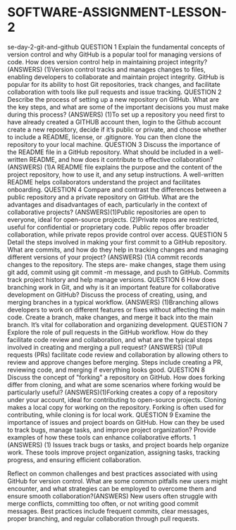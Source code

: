 # SOFTWARE-ASSIGNMENT-LESSON-2
se-day-2-git-and-github QUESTION 1 Explain the fundamental concepts of version control and why GitHub is a popular tool for managing versions of code. How does version control help in maintaining project integrity? (ANSWERS) (1)Version control tracks and manages changes to files, enabling developers to collaborate and maintain project integrity. GitHub is popular for its ability to host Git repositories, track changes, and facilitate collaboration with tools like pull requests and issue tracking. QUESTION 2 Describe the process of setting up a new repository on GitHub. What are the key steps, and what are some of the important decisions you must make during this process? (ANSWERS) (1)To set up a repository you need first to have already created a GITHUB account then, login to the Github account create a new repository, decide if it’s public or private, and choose whether to include a README, license, or .gitignore. You can then clone the repository to your local machine. QUESTION 3 Discuss the importance of the README file in a GitHub repository. What should be included in a well-written README, and how does it contribute to effective collaboration? (ANSWERS) (1)A README file explains the purpose and the content of the project repository, how to use it, and any setup instructions. A well-written README helps collaborators understand the project and facilitates onboarding. QUESTION 4 Compare and contrast the differences between a public repository and a private repository on GitHub. What are the advantages and disadvantages of each, particularly in the context of collaborative projects? (ANSWERS)(1)Public repositories are open to everyone, ideal for open-source projects. (2)Private repos are restricted, useful for confidential or proprietary code. Public repos offer broader collaboration, while private repos provide control over access. QUESTION 5 Detail the steps involved in making your first commit to a GitHub repository. What are commits, and how do they help in tracking changes and managing different versions of your project? (ANSWERS) (1)A commit records changes to the repository. The steps are- make changes, stage them using git add, commit using git commit -m message, and push to GitHub. Commits track project history and help manage versions. QUESTION 6 How does branching work in Git, and why is it an important feature for collaborative development on GitHub? Discuss the process of creating, using, and merging branches in a typical workflow. (ANSWERS) (1)Branching allows developers to work on different features or fixes without affecting the main code. Create a branch, make changes, and merge it back into the main branch. It’s vital for collaboration and organizing development. QUESTION 7 Explore the role of pull requests in the GitHub workflow. How do they facilitate code review and collaboration, and what are the typical steps involved in creating and merging a pull request? (ANSWERS) (1)Pull requests (PRs) facilitate code review and collaboration by allowing others to review and approve changes before merging. Steps include creating a PR, reviewing code, and merging if everything looks good. QUESTION 8 Discuss the concept of "forking" a repository on GitHub. How does forking differ from cloning, and what are some scenarios where forking would be particularly useful? (ANSWERS)(1)Forking creates a copy of a repository under your account, ideal for contributing to open-source projects. Cloning makes a local copy for working on the repository. Forking is often used for contributing, while cloning is for local work. QUESTION 9 Examine the importance of issues and project boards on GitHub. How can they be used to track bugs, manage tasks, and improve project organization? Provide examples of how these tools can enhance collaborative efforts. 1 (ANSWERS) (1) Issues track bugs or tasks, and project boards help organize work. These tools improve project organization, assigning tasks, tracking progress, and ensuring efficient collaboration.

Reflect on common challenges and best practices associated with using GitHub for version control. What are some common pitfalls new users might encounter, and what strategies can be employed to overcome them and ensure smooth collaboration?(ANSWERS) New users often struggle with merge conflicts, committing too often, or not writing good commit messages. Best practices include frequent commits, clear messages, proper branching, and regular collaboration through pull requests.
